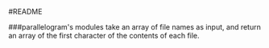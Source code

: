 #README

###parallelogram's modules take an array of file names as input, and return an array of the first character of the contents of each file.
